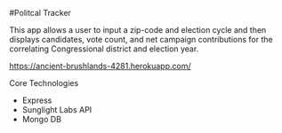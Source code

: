 #Politcal Tracker

This app allows a user to input a zip-code and election cycle and then displays candidates, vote count, and net campaign contributions for the correlating Congressional district and election year.

https://ancient-brushlands-4281.herokuapp.com/

Core Technologies
  - Express
  - Sunglight Labs API
  - Mongo DB
